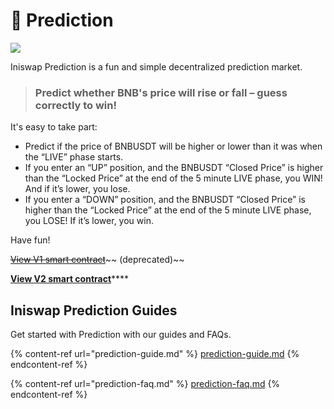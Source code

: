 # 🔮 Prediction

![](<../../.gitbook/assets/masthead (5) (4) (4) (5) (5).png>)

Iniswap Prediction is a fun and simple decentralized prediction market.

> ### Predict whether BNB's price will rise or fall – guess correctly to win!

It's easy to take part:

* Predict if the price of BNBUSDT will be higher or lower than it was when the “LIVE” phase starts.
* If you enter an “UP” position, and the BNBUSDT “Closed Price” is higher than the “Locked Price” at the end of the 5 minute LIVE phase, you WIN! And if it’s lower, you lose.
* If you enter a “DOWN” position, and the BNBUSDT “Closed Price” is higher than the “Locked Price” at the end of the 5 minute LIVE phase, you LOSE! If it’s lower, you win.

Have fun!

[~~View V1 smart contract~~](https://bscscan.com/address/0x516ffd7D1e0Ca40b1879935B2De87cb20Fc1124b)~~ (deprecated)~~

[**View V2 smart contract**](https://bscscan.com/address/0x18b2a687610328590bc8f2e5fedde3b582a49cda)****

## Iniswap Prediction Guides

Get started with Prediction with our guides and FAQs.

{% content-ref url="prediction-guide.md" %}
[prediction-guide.md](prediction-guide.md)
{% endcontent-ref %}

{% content-ref url="prediction-faq.md" %}
[prediction-faq.md](prediction-faq.md)
{% endcontent-ref %}
